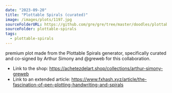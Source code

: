 ```yaml
---
date: "2023-09-20"
title: "Plottable Spirals (curated)"
image: /images/plots/1197.jpg
sourceFolderURL: https://github.com/gre/gre/tree/master/doodles/plottable-spirals
sourceFolder: plottable-spirals
tags:
  - plottable-spirals
---
```


premium plot made from the Plottable Spirals generator, specifically curated and co-signed by Arthur Simony and @greweb for this collaboration.

- Link to the shop: https://achetezdelart.shop/collections/arthur-simony-greweb
- Link to an extended article: https://www.fxhash.xyz/article/the-fascination-of-pen-plotting-handwriting-and-spirals